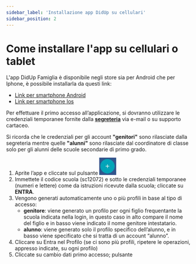 ```yaml
---
sidebar_label: 'Installazione app DidUp su cellulari'
sidebar_position: 2
---
```


# Come installare l'app su cellulari o tablet

L'app DidUp Famiglia è disponibile negli store sia per Android che per Iphone, è possibile installarla da questi link:

- [Link per smartphone Android](https://play.google.com/store/apps/details?id=it.argosoft.didup.famiglia.new&pcampaignid=web_share)
- [Link per smartphone Ios](https://apps.apple.com/it/app/didup-famiglia/id1558465752)

Per effettuare il primo accesso all’applicazione, si dovranno utilizzare le credenziali temporanee fornite dalla **[segreteria](https://istituto-marconi.edu.it/struttura/segreteria/)** via e-mail o su supporto cartaceo.

Si ricorda che le credenziali per gli account **"genitori"** sono rilasciate dalla segreteria mentre quelle **"alunni"** sono rilasciate dal coordinatore di classe solo per gli alunni delle scuole secondarie di primo grado.

1. Aprite l’app e cliccate sul pulsante ![pulsante+](<../DidUp Argo/img38.jpg>)
2. Immettete il codice scuola (sc12072) e sotto le credenziali temporanee (numeri e lettere) come da istruzioni ricevute dalla scuola; cliccate su **ENTRA**.
3. Vengono generati automaticamente uno o più profili in base al tipo di accesso:
    - **genitore**: viene generato un profilo per ogni figlio frequentante la scuola indicata nella login, in questo caso in alto compare il nome del figlio e in basso viene indicato il nome genitore intestatario.
    - **alunno**: viene generato solo il profilo specifico dell’alunno, e in basso viene specificato che si tratta di un account “alunno”. 
4. Cliccare su Entra nel Profilo (se ci sono più profili, ripetere le operazioni, appresso indicate, su ogni profilo)
5. Cliccate su cambio dati primo accesso; pulsante 